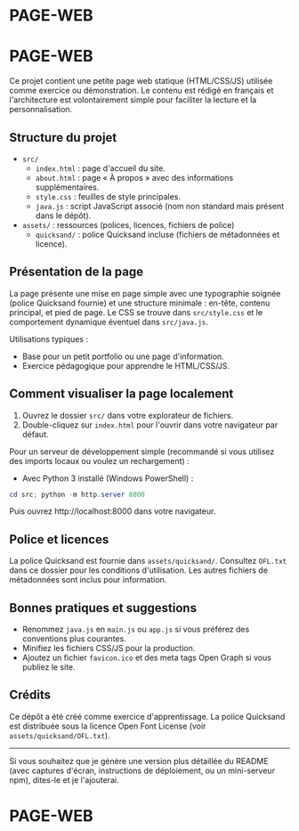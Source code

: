 # PAGE-WEB
# PAGE-WEB

Ce projet contient une petite page web statique (HTML/CSS/JS) utilisée comme exercice ou démonstration. Le contenu est rédigé en français et l'architecture est volontairement simple pour faciliter la lecture et la personnalisation.

## Structure du projet

- `src/`
	- `index.html` : page d'accueil du site.
	- `about.html` : page « À propos » avec des informations supplémentaires.
	- `style.css` : feuilles de style principales.
	- `java.js` : script JavaScript associé (nom non standard mais présent dans le dépôt).
- `assets/` : ressources (polices, licences, fichiers de police)
	- `quicksand/` : police Quicksand incluse (fichiers de métadonnées et licence).

## Présentation de la page

La page présente une mise en page simple avec une typographie soignée (police Quicksand fournie) et une structure minimale : en-tête, contenu principal, et pied de page. Le CSS se trouve dans `src/style.css` et le comportement dynamique éventuel dans `src/java.js`.

Utilisations typiques :
- Base pour un petit portfolio ou une page d'information.
- Exercice pédagogique pour apprendre le HTML/CSS/JS.

## Comment visualiser la page localement

1. Ouvrez le dossier `src/` dans votre explorateur de fichiers.
2. Double-cliquez sur `index.html` pour l'ouvrir dans votre navigateur par défaut.

Pour un serveur de développement simple (recommandé si vous utilisez des imports locaux ou voulez un rechargement) :

- Avec Python 3 installé (Windows PowerShell) :

```powershell
cd src; python -m http.server 8000
```

Puis ouvrez http://localhost:8000 dans votre navigateur.

## Police et licences

La police Quicksand est fournie dans `assets/quicksand/`. Consultez `OFL.txt` dans ce dossier pour les conditions d'utilisation. Les autres fichiers de métadonnées sont inclus pour information.

## Bonnes pratiques et suggestions

- Renommez `java.js` en `main.js` ou `app.js` si vous préférez des conventions plus courantes.
- Minifiez les fichiers CSS/JS pour la production.
- Ajoutez un fichier `favicon.ico` et des meta tags Open Graph si vous publiez le site.

## Crédits

Ce dépôt a été créé comme exercice d'apprentissage. La police Quicksand est distribuée sous la licence Open Font License (voir `assets/quicksand/OFL.txt`).

---

Si vous souhaitez que je génère une version plus détaillée du README (avec captures d'écran, instructions de déploiement, ou un mini-serveur npm), dites-le et je l'ajouterai.
# PAGE-WEB
